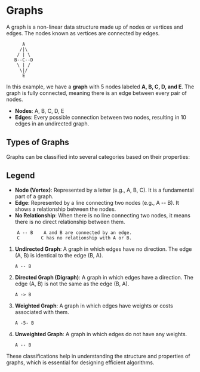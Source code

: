 # Graphs 

A graph is a non-linear data structure made up of nodes or vertices and edges. The nodes known as vertices are connected by edges. 


```plaintext
      A
     /|\
    / | \
   B--C--D
    \ | /
     \|/
      E
```

In this example, we have a **graph** with 5 nodes labeled **A, B, C, D, and E**. The graph is fully connected, meaning there is an edge between every pair of nodes.

- **Nodes**: A, B, C, D, E
- **Edges**: Every possible connection between two nodes, resulting in 10 edges in an undirected graph.

## Types of Graphs

Graphs can be classified into several categories based on their properties:

## Legend

- **Node (Vertex)**: Represented by a letter (e.g., A, B, C). It is a fundamental part of a graph.
- **Edge**: Represented by a line connecting two nodes (e.g., A -- B). It shows a relationship between the nodes.
- **No Relationship**: When there is no line connecting two nodes, it means there is no direct relationship between them.

```plaintext
    A -- B    A and B are connected by an edge.
    C        C has no relationship with A or B.
```

1. **Undirected Graph**: A graph in which edges have no direction. The edge (A, B) is identical to the edge (B, A).
    ```plaintext
    A -- B
    ```

2. **Directed Graph (Digraph)**: A graph in which edges have a direction. The edge (A, B) is not the same as the edge (B, A).
    ```plaintext
    A -> B
    ```

3. **Weighted Graph**: A graph in which edges have weights or costs associated with them.
    ```plaintext
    A -5- B
    ```

4. **Unweighted Graph**: A graph in which edges do not have any weights.
    ```plaintext
    A -- B
    ```

These classifications help in understanding the structure and properties of graphs, which is essential for designing efficient algorithms.